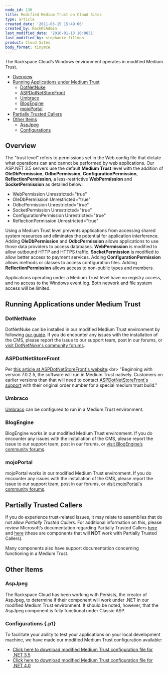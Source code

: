 ```yaml
---
node_id: 130
title: Modified Medium Trust on Cloud Sites
type: article
created_date: '2011-03-15 15:49:06'
created_by: RackKCAdmin
last_modified_date: '2016-01-13 16:0851'
last_modified_by: stephanie.fillmon
product: Cloud Sites
body_format: tinymce
---
```


The Rackspace Cloud&rsquo;s Windows environment operates in modified Medium
Trust.

-   [Overview](#Overview)
-   [Running Applications under Medium
    Trust](#Running_Applications_under_Medium_Trust)
    -   [DotNetNuke](#DotNetNuke)
    -   [ASPDotNetStoreFront](#ASPDotNetStoreFront)
    -   [Umbraco](#Umbraco)
    -   [BlogEngine](#BlogEngine)
    -   [mojoPortal](#mojoPortal)
-   [Partially Trusted Callers](#Partially_Trusted_Callers)
-   [Other Items](#Other_Items)
    -   [AspJpeg](#AspJpeg)
    -   [Configurations](#Configurations)

Overview
--------

The "trust level" refers to permissions set in the Web.config file that
dictate what operations can and cannot be performed by web applications.
Our ASP.NET 3.5 servers use the default **Medium Trust** level with the
addition of **OleDbPermission**, **OdbcPermission**,
**ConfigurationPermission**, **ReflectionPermission**, a
less-restrictive **WebPermission** and **SocketPermission** as detailed
below:

-   WebPermission Unrestricted="true"
-   OleDbPermission Unrestricted="true"
-   OdbcPermission Unrestricted="true"
-   SocketPermission Unrestricted="true"
-   ConfigurationPermission Unrestricted="true"
-   ReflectionPermission Unrestricted="true"

Using a Medium Trust level prevents applications from accessing shared
system resources and eliminates the potential for application
interference. Adding **OleDbPermission** and **OdbcPermission** allows
applications to use those data providers to access databases.
**WebPermission** is modified to allow outbound HTTP and HTTPS traffic.
**SocketPermission** is modified to allow better access to payment
services. Adding **ConfigurationPermission** allows methods or classes
to access configuration files. Adding **ReflectionPermission** allows
access to non-public types and members.

Applications operating under a Medium Trust level have no registry
access, and no access to the Windows event log. Both network and file
system access will be limited.

Running Applications under Medium Trust
---------------------------------------

### DotNetNuke

DotNetNuke can be installed in our modified Medium Trust environment by
following [our
guide](/knowledge_center/index.php/DotNetNuke "DotNetNuke"). If you do
encounter any issues with the installation of the CMS, please report the
issue to our support team, post in our forums, or [visit DotNetNuke's
community
forums](http://www.dotnetnuke.com/tabid/795/default.aspx "http://www.dotnetnuke.com/tabid/795/default.aspx").

### ASPDotNetStoreFront

Per [this article at ASPDotNetStoreFront's
website](https://support.aspdotnetstorefront.com/index.php?_m=knowledgebase&_a=viewarticle&kbarticleid=105 "https://support.aspdotnetstorefront.com/index.php?_m=knowledgebase&_a=viewarticle&kbarticleid=105"):<br>
 "Beginning with version 7.0.2.5, the software will run in Medium Trust
natively. Customers on earlier versions than that will need to contact
[ASPDotNetStoreFront's
support](http://www.aspdotnetstorefront.com/t-support.aspx "http://www.aspdotnetstorefront.com/t-support.aspx")
with their original order number for a special medium trust build."

### Umbraco

[Umbraco](http://umbraco.com/) can be configured to run in a Medium
Trust environment.

### BlogEngine

BlogEngine works in our modified Medium Trust environment. If you do
encounter any issues with the installation of the CMS, please report the
issue to our support team, post in our forums, or [visit BlogEngine&rsquo;s
community
forums](http://www.codeplex.com/blogengine/Thread/List.aspx "http://www.codeplex.com/blogengine/Thread/List.aspx").

### mojoPortal

mojoPortal works in our modified Medium Trust environment. If you do
encounter any issues with the installation of the CMS, please report the
issue to our support team, post in our forums, or [visit mojoPortal's
community
forums](http://www.mojoportal.com/forums.aspx "http://www.mojoportal.com/forums.aspx").

Partially Trusted Callers
-------------------------

If you do experience trust-related issues, it may relate to assemblies
that do not allow *Partially Trusted Callers*. For additional
information on this, please review Microsoft&rsquo;s documentation regarding
Partially Trusted Callers
[here](http://msdn.microsoft.com/en-us/library/wyts434y.aspx "http://msdn.microsoft.com/en-us/library/wyts434y.aspx")
and
[here](http://msdn.microsoft.com/en-us/library/ms364059%28VS.80%29.aspx#prtltrstpro_topic7 "http://msdn.microsoft.com/en-us/library/ms364059%28VS.80%29.aspx#prtltrstpro_topic7")
(these are components that will **NOT** work with Partially Trusted
Callers).

Many components also have support documentation concerning functioning
in a Medium Trust.

Other Items
-----------

### AspJpeg

The Rackspace Cloud has been working with Persists, the creator of
AspJpeg, to determine if their component will work under .NET in our
modified Medium Trust environment. It should be noted, however, that the
AspJpeg component is fully functional under Classic ASP.

### Configurations {.p1}

To facilitate your ability to test your applications on your local
development machine, we have made our modified Medium Trust
configuration available:

-   [Click here to download modified Medium Trust configuration file for
    .NET
    3.5](http://c4959820.r20.cf2.rackcdn.com/web_customtrust.config)
-   [Click here to download modified Medium Trust configuration file for
    .NET 4.0](http://c4959820.r20.cf2.rackcdn.com/web_custom40.config)


